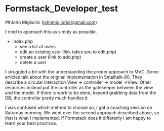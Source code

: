 # Formstack_Developer_test

##John Migliorisi (johnmigliorisi@gmail.com)

I tried to approach this as simply as possible. 
* index.php
	* see a list of users
	* edit an exisitng user (link takes you to edit.php)
	* create a user (link to add.php)
	* delete a user

I struggled a bit with the understanding the *proper* approach to MVC. Some articles talk about the original implementation in Smalltalk-80. They describe a circular interaction View -> controller -> model ->View. Other resources instead put the controller as the gatekeeper between the view and the model. If there is work to be done, beyond grabbing data from the DB, the controller pretty much handles it.

I was confused which method to choose so, I got a coaching session on Saturday morning. We went over the second approach described above, so that is what I implemented. If Formstack does it differenly I am happy to learn your best practices. 


